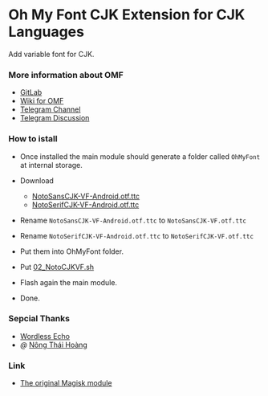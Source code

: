 # Oh My Font CJK Extension for CJK Languages
Add variable font for CJK.

### More information about OMF
- [GitLab](https://gitlab.com/nongthaihoang/oh_my_font)
- [Wiki for OMF](https://gitlab.com/nongthaihoang/oh_my_font/-/wikis/home)
- [Telegram Channel](https://t.me/ohmyfont_channel)
- [Telegram Discussion](https://t.me/ohmyfont)

### How to istall
- Once installed the main module should generate a folder called `OhMyFont` at internal storage.

- Download
  - [NotoSansCJK-VF-Android.otf.ttc](https://github.com/WordlessEcho/Noto-CJK-VF-Magisk/blob/main/system/fonts/NotoSansCJK-VF-Android.otf.ttc?raw=true)
  - [NotoSerifCJK-VF-Android.otf.ttc](https://github.com/WordlessEcho/Noto-CJK-VF-Magisk/blob/main/system/fonts/NotoSerifCJK-VF-Android.otf.ttc?raw=true)
- Rename `NotoSansCJK-VF-Android.otf.ttc` to `NotoSansCJK-VF.otf.ttc`
- Rename `NotoSerifCJK-VF-Android.otf.ttc` to `NotoSerifCJK-VF.otf.ttc`
- Put them into OhMyFont folder.
- Put [02_NotoCJKVF.sh](https://gitlab.com/rodert534/oh_my_font-cjk-vf-extensions/-/raw/master/02_NotoCJKVF.sh?inline=false)
- Flash again the main module.
- Done.

### Sepcial Thanks
- [Wordless Echo](https://github.com/WordlessEcho)
- _@_ [Nông Thái Hoàng](https://t.me/nongthaihoang)

### Link
- [The original Magisk module](https://github.com/WordlessEcho/Noto-CJK-VF-Magisk)
